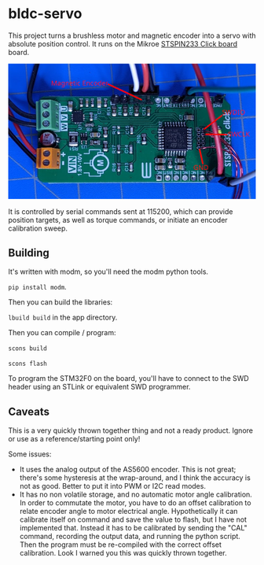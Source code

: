 # bldc-servo

This project turns a brushless motor and magnetic encoder into a servo with absolute position
control. It runs on the Mikroe [STSPIN233 Click board](https://www.mikroe.com/stspin233-click)
board. 

![STSTPIN233 Click](./doc/stspin233_click.jpg?raw=true)

It is controlled by serial commands sent at 115200, which can provide position targets, as well as 
torque commands, or initiate an encoder calibration sweep.

## Building

It's written with modm, so you'll need the modm python tools. 

`pip install modm`. 

Then you can build the libraries: 

`lbuild build` in the app directory.

Then you can compile / program:

`scons build`

`scons flash`

To program the STM32F0 on the board, you'll have to connect to the SWD header using an STLink or
equivalent SWD programmer.

## Caveats

This is a very quickly thrown together thing and not a ready product. Ignore or use as a reference/starting point only! 

Some issues: 

- It uses the analog output of the AS5600 encoder. This is not great; there's some hysteresis at the
  wrap-around, and I think the accuracy is not as good. Better to put it into PWM or I2C read modes. 
- It has no non volatile storage, and no automatic motor angle calibration. In order to commutate
  the motor, you have to do an offset calibration to relate encoder angle to motor electrical angle.
  Hypothetically it can calibrate itself on command and save the value to flash, but I have not
  implemented that. Instead it has to be calibrated by sending the "CAL" command, recording the 
  output data, and running the python script. Then the program must be re-compiled with the correct
  offset calibration. Look I warned you this was quickly thrown together. 



